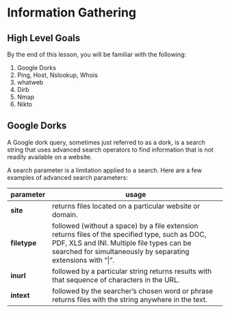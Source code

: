 # Information Gathering

## High Level Goals

By the end of this lesson, you will be familiar with the following:

1. Google Dorks
2. Ping, Host, Nslookup, Whois
3. whatweb
4. Dirb
5. Nmap
6. Nikto

## Google Dorks

A Google dork query, sometimes just referred to as a dork, is a search string that uses advanced search operators to find information that is not readily available on a website.

A search parameter is a limitation applied to a search. Here are a few examples of advanced search parameters:

| parameter    | usage                                                                                                                                                                                                         |
| ------------ | ------------------------------------------------------------------------------------------------------------------------------------------------------------------------------------------------------------- |
| **site**     | returns files located on a particular website or domain.                                                                                                                                                      |
| **filetype** | followed (without a space) by a file extension returns files of the specified type, such as DOC, PDF, XLS and INI. Multiple file types can be searched for simultaneously by separating extensions with “\|”. |
| **inurl**    | followed by a particular string returns results with that sequence of characters in the URL.                                                                                                                  |
| **intext**   | followed by the searcher’s chosen word or phrase returns files with the string anywhere in the text.                                                                                                          |
